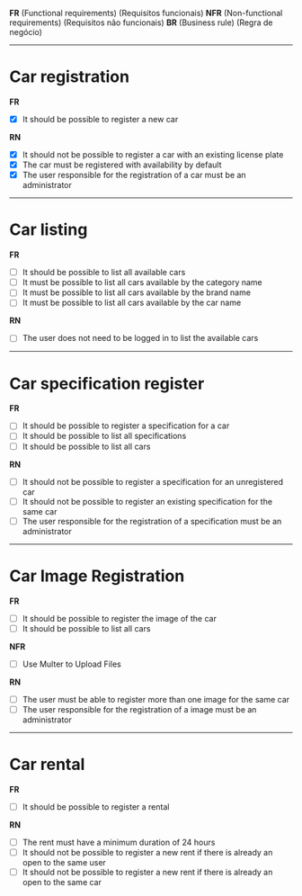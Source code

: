 **FR** (Functional requirements) (Requisitos funcionais)
**NFR** (Non-functional requirements) (Requisitos não funcionais)
**BR** (Business rule) (Regra de negócio)

---

# Car registration

**FR**

- [x] It should be possible to register a new car

**RN**

- [x] It should not be possible to register a car with an existing license plate
- [x] The car must be registered with availability by default
- [x] The user responsible for the registration of a car must be an administrator

---

# Car listing

**FR**

- [ ] It should be possible to list all available cars
- [ ] It must be possible to list all cars available by the category name
- [ ] It must be possible to list all cars available by the brand name
- [ ] It must be possible to list all cars available by the car name

**RN**

- [ ] The user does not need to be logged in to list the available cars

---

# Car specification register

**FR**

- [ ] It should be possible to register a specification for a car
- [ ] It should be possible to list all specifications
- [ ] It should be possible to list all cars

**RN**

- [ ] It should not be possible to register a specification for an unregistered car
- [ ] It should not be possible to register an existing specification for the same car
- [ ] The user responsible for the registration of a specification must be an administrator

---

# Car Image Registration

**FR**

- [ ] It should be possible to register the image of the car
- [ ] It should be possible to list all cars

**NFR**

- [ ] Use Multer to Upload Files

**RN**

- [ ] The user must be able to register more than one image for the same car
- [ ] The user responsible for the registration of a image must be an administrator

---

# Car rental

**FR**

- [ ] It should be possible to register a rental

**RN**

- [ ] The rent must have a minimum duration of 24 hours
- [ ] It should not be possible to register a new rent if there is already an open to the same user
- [ ] It should not be possible to register a new rent if there is already an open to the same car
